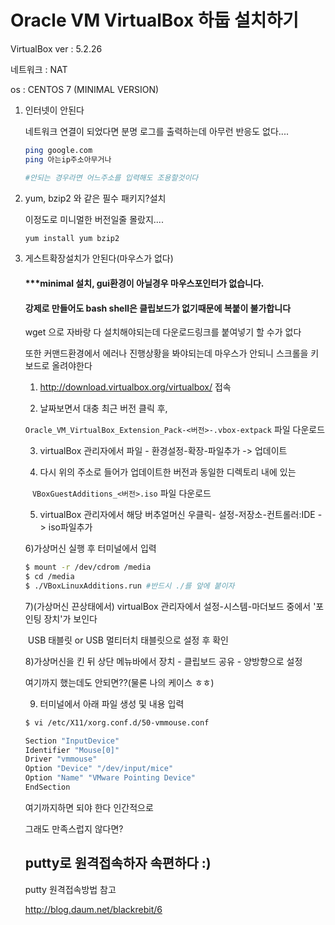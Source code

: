# Oracle VM VirtualBox 하둡 설치하기



VirtualBox ver : 5.2.26

네트워크 : NAT 

os : CENTOS 7 (MINIMAL VERSION)



1. 인터넷이 안된다

   네트워크 연결이 되었다면 분명 로그를 출력하는데 아무런 반응도 없다....

   

   ```bash
   ping google.com
   ping 아는ip주소아무거나
   
   #안되는 경우라면 어느주소를 입력해도 조용할것이다
   
   ```

2. yum, bzip2 와 같은 필수 패키지?설치

   이정도로 미니멀한 버전일줄 몰랐지....

   ```bash
   yum install yum bzip2
   ```

   

3. 게스트확장설치가 안된다(마우스가 없다) 

   #### ***minimal 설치, gui환경이 아닐경우 마우스포인터가 없습니다.

   #### 강제로 만들어도 bash shell은 클립보드가 없기때문에 복붙이 불가합니다 

   wget 으로 자바랑 다 설치해야되는데 다운로드링크를 붙여넣기 할 수가 없다

   또한 커맨드환경에서 에러나 진행상황을 봐야되는데 마우스가 안되니 스크롤을 키보드로 올려야한다

   

   1) <http://download.virtualbox.org/virtualbox/> 접속

   2) 날짜보면서 대충 최근 버전 클릭 후, 

   ​	`Oracle_VM_VirtualBox_Extension_Pack-<버전>-.vbox-extpack`   파일 다운로드

   3) virtualBox 관리자에서 파일 - 환경설정-확장-파일추가 -> 업데이트

   4) 다시 위의 주소로 들어가 업데이트한 버전과 동일한 디렉토리 내에 있는 

   ​	` VBoxGuestAdditions_<버전>.iso` 파일 다운로드

   5) virtualBox 관리자에서 해당 버추얼머신 우클릭- 설정-저장소-컨트롤러:IDE -> iso파일추가

   

   6)가상머신 실행 후 터미널에서 입력

   ```bash
   $ mount -r /dev/cdrom /media
   $ cd /media
   $ ./VBoxLinuxAdditions.run #반드시 ./를 앞에 붙이자
   ```

   

   7)(가상머신 끈상태에서) virtualBox 관리자에서 설정-시스템-마더보드 중에서 '포인팅 장치'가 보인다

   ​	USB 태블릿 or USB 멀티터치 태블릿으로 설정 후 확인

   8)가상머신을 킨 뒤  상단 메뉴바에서 장치 - 클립보드 공유 - 양방향으로 설정

   

   여기까지 했는데도 안되면??(물론 나의 케이스 ㅎㅎ)

   

   9) 터미널에서 아래 파일 생성 및 내용 입력

   ```bash
   $ vi /etc/X11/xorg.conf.d/50-vmmouse.conf
   
   Section "InputDevice"
   Identifier "Mouse[0]"
   Driver "vmmouse"
   Option "Device" "/dev/input/mice"
   Option "Name" "VMware Pointing Device"
   EndSection
   
   ```

   

   여기까지하면 되야 한다 인간적으로

   

   그래도 만족스럽지 않다면?

   

   ## putty로 원격접속하자 속편하다 :)

   putty 원격접속방법 참고

   <http://blog.daum.net/blackrebit/6>



